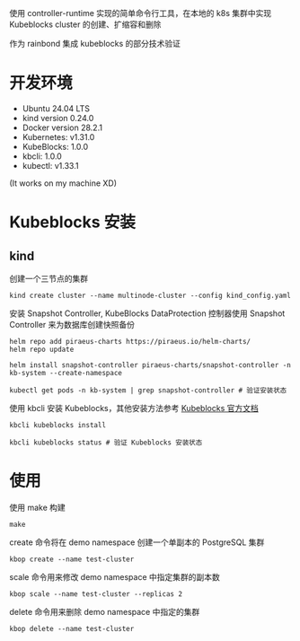 使用 controller-runtime 实现的简单命令行工具，在本地的 k8s 集群中实现 Kubeblocks cluster 的创建、扩缩容和删除

作为 rainbond 集成 kubeblocks 的部分技术验证

# 开发环境

- Ubuntu 24.04 LTS
- kind version 0.24.0
- Docker version 28.2.1
- Kubernetes: v1.31.0
- KubeBlocks: 1.0.0
- kbcli: 1.0.0
- kubectl: v1.33.1

(It works on my machine XD)

# Kubeblocks 安装

## kind

创建一个三节点的集群

```shell
kind create cluster --name multinode-cluster --config kind_config.yaml
```

安装 Snapshot Controller, KubeBlocks DataProtection 控制器使用 Snapshot Controller 来为数据库创建快照备份

```shell
helm repo add piraeus-charts https://piraeus.io/helm-charts/
helm repo update

helm install snapshot-controller piraeus-charts/snapshot-controller -n kb-system --create-namespace 

kubectl get pods -n kb-system | grep snapshot-controller # 验证安装状态
```

使用 kbcli 安装 Kubeblocks，其他安装方法参考 [Kubeblocks 官方文档](https://cn.kubeblocks.io/docs/preview/user-docs/installation/install-kubeblocks/)

```shell
kbcli kubeblocks install 

kbcli kubeblocks status # 验证 Kubeblocks 安装状态
```

# 使用

使用 make 构建

```shell
make
```

create 命令将在 demo namespace 创建一个单副本的 PostgreSQL 集群

```shell
kbop create --name test-cluster
```

scale 命令用来修改 demo namespace 中指定集群的副本数

```shell
kbop scale --name test-cluster --replicas 2
```

delete 命令用来删除 demo namespace 中指定的集群

```shell
kbop delete --name test-cluster
```